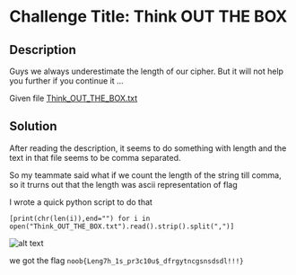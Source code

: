 # Challenge Title: Think OUT THE BOX

## Description
Guys we always underestimate the length of our cipher. But it will not help you further if you continue it ...

Given file [Think_OUT_THE_BOX.txt](https://raw.githubusercontent.com/AdityaSec/NoobCTF-0x1/master/Misc/Think%20OUT%20THE%20BOX/Think_OUT_THE_BOX.txt)

## Solution

After reading the description, it seems to do something with length and the text in that file seems to be comma separated.

So my teammate said what if we count the length of the string till comma, so it trurns out that the length was ascii representation of flag

I wrote a quick python script to do that

``` 
[print(chr(len(i)),end="") for i in open("Think_OUT_THE_BOX.txt").read().strip().split(",")]
```

![alt text](https://github.com/karma9874/CTF-Writeups/blob/master/NoobCTF_0x1/Images/think_decoded.JPG)

we got the flag `noob{Leng7h_1s_pr3c10u$_dfrgytncgsnsdsdl!!!}`
